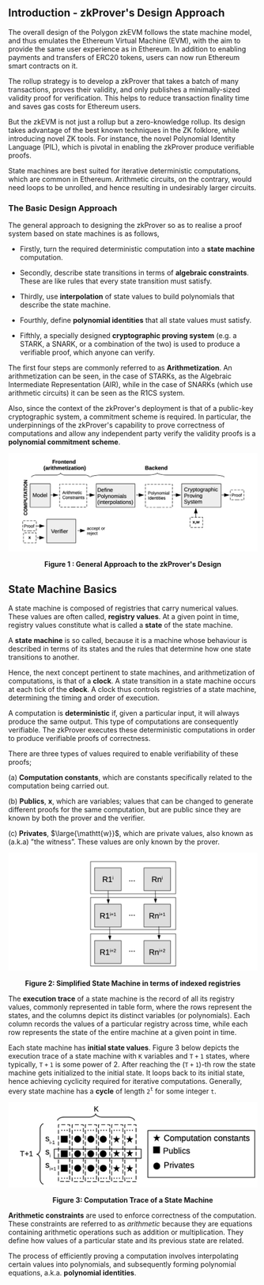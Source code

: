 ## Introduction - zkProver's Design Approach



The overall design of the Polygon zkEVM follows the state machine model, and thus emulates the Ethereum Virtual Machine (EVM), with the aim to provide the same user experience as in Ethereum. In addition to enabling payments and transfers of ERC20 tokens, users can now run Ethereum smart contracts on it.

The rollup strategy is to develop a zkProver that takes a batch of many transactions, proves their validity, and only publishes a minimally-sized validity proof for verification. This helps to reduce transaction finality time and saves gas costs for Ethereum users. 

But the zkEVM is not just a rollup but a zero-knowledge rollup. Its design takes advantage of the best known techniques in the ZK folklore, while introducing novel ZK tools. For instance, the novel Polynomial Identity Language (PIL), which is pivotal in enabling the zkProver produce verifiable proofs.

State machines are best suited for iterative deterministic computations, which are common in Ethereum. Arithmetic circuits, on the contrary, would need loops to be unrolled, and hence resulting in undesirably larger circuits.



### The Basic Design Approach

The general approach to designing the zkProver so as to realise a proof system based on state machines is as follows,

- Firstly, turn the required deterministic computation into a **state machine** computation.

- Secondly, describe state transitions in terms of **algebraic constraints**. These are like rules that every state transition must satisfy.

- Thirdly, use **interpolation** of state values to build polynomials that describe the state machine.

- Fourthly, define **polynomial identities** that all state values must satisfy.

- Fifthly, a specially designed **cryptographic proving system** (e.g. a STARK, a SNARK, or a combination of the two) is used to produce a verifiable proof, which anyone can verify.

The first four steps are commonly referred to as **Arithmetization**. An arithmetization can be seen, in the case of STARKs, as the Algebraic Intermediate Representation (AIR), while in the case of SNARKs (which use arithmetic circuits) it can be seen as the R1CS system.

Also, since the context of the zkProver's deployment is that of a public-key cryptographic system, a commitment scheme is required. In particular, the underpinnings of the zkProver's capability to prove correctness of computations and allow any independent party verify the validity proofs is a **polynomial commitment scheme**.



![Figure 1 : General Approach to the zkProver's Design](figures/prover-design-approach.png)

<div align="center"><b> Figure 1 : General Approach to the zkProver's Design </b></div>







## State Machine Basics



A state machine is composed of registries that carry numerical values. These values are often called, **registry values**. At a given point in time, registry values constitute what is called a **state** of the state machine.

A **state machine** is so called, because it is a machine whose behaviour is described in terms of its states and the rules that determine how one state transitions to another.

Hence, the next concept pertinent to state machines, and arithmetization of computations, is that of a **clock**. A state transition in a state machine occurs at each tick of the **clock**. A clock thus controls registries of a state machine, determining the timing and order of execution.

A computation is **deterministic** if, given a particular input, it will always produce the same output. This type of computations are consequently verifiable. The zkProver executes these deterministic computations in order to produce verifiable proofs of correctness.

There are three types of values required to enable verifiability of these proofs;

(a) **Computation constants**, which are constants specifically related to the computation being carried out.

(b) **Publics**, $\mathbf{x}$, which are variables; values that can be changed to generate different proofs for the same computation, but are public since they are known by both the prover and the verifier.

(c) **Privates**, $\large{\mathtt{w}}$, which are private values, also known as (a.k.a) ”the witness”. These values are only known by the prover.



![Figure 2: Simplified State Machine in terms of indexed registries](figures/simplified-sm-eg.png)

<div align="center"><b> Figure 2: Simplified State Machine in terms of indexed registries </b></div>



The **execution trace** of a state machine is the record of all its registry values, commonly represented in table form, where the rows represent the states, and the columns depict its distinct variables (or polynomials). Each column records the values of a particular registry across time, while each row represents the state of the entire machine at a given point in time.

Each state machine has **initial state values**. Figure 3 below depicts the execution trace of a state machine with $\mathtt{K}$ variables and $\mathtt{T+1}$ states, where typically, $\mathtt{T+1}$ is some power of $2$. After reaching the ($\mathtt{T + 1}$)-th row the state machine gets initialized to the initial state. It loops back to its initial state, hence achieving cyclicity required for iterative computations. Generally, every state machine has a **cycle** of length $\mathtt{2^t}$ for some integer $\mathtt{t}$.



![Figure 2 : Simplified State Machine with different types of values](figures/sm-compt-trace.png)

<div align="center"><b> Figure 3: Computation Trace of a State Machine </b></div>



**Arithmetic constraints** are used to enforce correctness of the computation. These constraints are referred to as *arithmetic* because they are equations containing arithmetic operations such as addition or multiplication. They define how values of a particular state and its previous state are related.

The process of efficiently proving a computation involves interpolating certain values into polynomials, and subsequently forming polynomial equations, a.k.a. **polynomial identities**.





